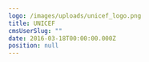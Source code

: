 ```yaml
---
logo: /images/uploads/unicef_logo.png
title: UNICEF
cmsUserSlug: ""
date: 2016-03-18T00:00:00.000Z
position: null
---
```


